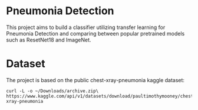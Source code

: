 # Pneumonia Detection 
This project aims to build a classifier utilizing transfer learning for Pneumonia Detection and comparing between popular pretrained models such as ResetNet18 and ImageNet.

# Dataset
The project is based on the public chest-xray-pneumonia kaggle dataset:
```
curl -L -o ~/Downloads/archive.zip\ https://www.kaggle.com/api/v1/datasets/download/paultimothymooney/chest-xray-pneumonia
```
